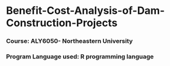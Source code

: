 # Benefit-Cost-Analysis-of-Dam-Construction-Projects

### Course: ALY6050- Northeastern University

### Program Language used: R programming language 
